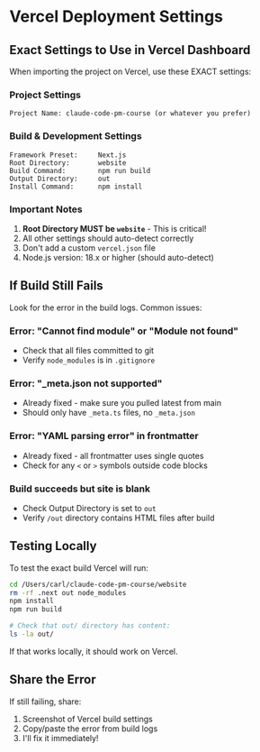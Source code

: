 # Vercel Deployment Settings

## Exact Settings to Use in Vercel Dashboard

When importing the project on Vercel, use these EXACT settings:

### Project Settings
```
Project Name: claude-code-pm-course (or whatever you prefer)
```

### Build & Development Settings
```
Framework Preset:     Next.js
Root Directory:       website
Build Command:        npm run build
Output Directory:     out  
Install Command:      npm install
```

### Important Notes

1. **Root Directory MUST be `website`** - This is critical!
2. All other settings should auto-detect correctly
3. Don't add a custom `vercel.json` file
4. Node.js version: 18.x or higher (should auto-detect)

## If Build Still Fails

Look for the error in the build logs. Common issues:

### Error: "Cannot find module" or "Module not found"
- Check that all files committed to git
- Verify `node_modules` is in `.gitignore`

### Error: "_meta.json not supported"
- Already fixed - make sure you pulled latest from main
- Should only have `_meta.ts` files, no `_meta.json`

### Error: "YAML parsing error" in frontmatter
- Already fixed - all frontmatter uses single quotes
- Check for any `<` or `>` symbols outside code blocks

### Build succeeds but site is blank
- Check Output Directory is set to `out`
- Verify `/out` directory contains HTML files after build

## Testing Locally

To test the exact build Vercel will run:

```bash
cd /Users/carl/claude-code-pm-course/website
rm -rf .next out node_modules
npm install
npm run build

# Check that out/ directory has content:
ls -la out/
```

If that works locally, it should work on Vercel.

## Share the Error

If still failing, share:
1. Screenshot of Vercel build settings
2. Copy/paste the error from build logs
3. I'll fix it immediately!

